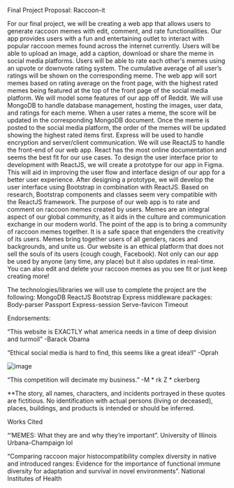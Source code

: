 Final Project Proposal: Raccoon-it 

For our final project, we will be creating a web app that allows users to generate raccoon memes with edit, comment, and rate functionalities. Our app provides users with a fun and entertaining outlet to interact with popular raccoon memes found across the internet currently. 
Users will be able to upload an image, add a caption, download or share the meme in social media platforms. Users will be able to rate each other's memes using an upvote or downvote rating system. The cumulative average of all user’s ratings will be shown on the corresponding meme. The web app will sort memes based on rating average on the front page, with the highest rated memes being featured at the top of the front page of the social media platform. We will model some features of our app off of Reddit.
 We will use MongoDB to handle database management, hosting the images, user data, and ratings for each meme. When a user rates a meme, the score will be updated in the corresponding MongoDB document. Once the meme is posted to the social media platform, the order of the memes will be updated showing the highest rated items first. Express will be used to handle encryption and server/client communication. 
We will use ReactJS to handle the front-end of our web app. React has the most online documentation and seems the best fit for our use cases. To design the user interface prior to development with ReactJS, we will create a prototype for our app in Figma. This will aid in improving the user flow and interface design of our app for a better user experience. After designing a prototype, we will develop the user interface using Bootstrap in combination with ReactJS. Based on research, Bootstrap components and classes seem very compatible with the ReactJS framework.
The purpose of our web app is to rate and comment on raccoon memes created by users. Memes are an integral aspect of our global community, as it aids in the culture and communication exchange in our modern world. The point of the app is to bring a community of raccoon memes together. It is a safe space that engenders the creativity of its users. Memes bring together users of all genders, races and backgrounds, and unite us. Our website is an ethical platform that does not sell the souls of its users (cough cough, Facebook). Not only can our app be used by anyone (any time, any place) but it also updates in real-time. You can also edit and delete your raccoon memes as you see fit or just keep creating more!

The technologies/libraries we will use to complete the project are the following:
MongoDB
ReactJS
Bootstrap 
Express middleware packages:
Body-parser
Passport
Express-session
Serve-favicon
Timeout 


Endorsements:

“This website is EXACTLY what america needs in a time of deep division and turmoil”
-Barack Obama

“Ethical social media is hard to find, this seems like a great idea!l”
-Oprah


![image](https://user-images.githubusercontent.com/30932390/192666884-a9a91d55-fa6c-44ef-9bb0-a64caf4c683c.png)


“This competition will decimate my business.”
-M * rk  Z * ckerberg

**The story, all names, characters, and incidents portrayed in these quotes are fictitious. No identification with actual persons (living or deceased), places, buildings, and products is intended or should be inferred.

Works Cited

“‘MEMES: What they are and why they’re important”. University of Illinois Urbana-Champaign lol 

“Comparing raccoon major histocompatibility complex diversity in native and introduced ranges: Evidence for the importance of functional immune diversity for adaptation and survival in novel environments”. National Institutes of Health 
